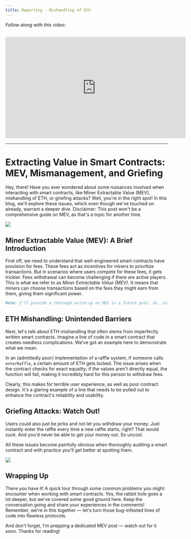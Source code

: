 ```yaml
---
title: Reporting - Mishandling of Eth
---
```


_Follow along with this video:_

## <iframe width="560" height="315" src="https://youtu.be/2LyvvOxGqKI" title="YouTube Player" frameborder="0" allow="accelerometer; autoplay; clipboard-write; encrypted-media; gyroscope; picture-in-picture; web-share" allowfullscreen></iframe>

---

# Extracting Value in Smart Contracts: MEV, Mismanagement, and Griefing

Hey, there! Have you ever wondered about some nuisances involved when interacting with smart contracts, like Miner Extractable Value (MEV), mishandling of ETH, or griefing attacks? Well, you're in the right spot! In this blog, we'll explore these issues, which even though we've touched on already, warrant a deeper dive. Disclaimer: This post won't be a comprehensive guide on MEV, as that's a topic for another time.

![](https://cdn.videotap.com/NqCVyQXfwU8fKONZhudq-4.23.png)

## Miner Extractable Value (MEV): A Brief Introduction

First off, we need to understand that well-engineered smart contracts have provision for fees. These fees act as incentives for miners to prioritize transactions. But in scenarios where users compete for these fees, it gets trickier. Fees withdrawal can become challenging if there are active players. This is what we refer to as _Miner Extractable Value (MEV)_. It means that miners can choose transactions based on the fees they might earn from them, giving them significant power.

```markdown
Note: I'll provide a thorough write-up on MEV in a future post. So, stay tuned!
```

## ETH Mishandling: Unintended Barriers

Next, let's talk about ETH mishandling that often stems from imperfectly written smart contracts. Imagine a line of code in a smart contract that creates needless complications. We've got an example here to demonstrate what we mean.

In an (admittedly poor) implementation of a raffle system, if someone calls `enterRaffle`, a certain amount of ETH gets locked. The issue arises when the contract checks for exact equality; if the values aren't directly equal, the function will fail, making it incredibly hard for this person to withdraw fees.

Clearly, this makes for terrible user experience, as well as poor contract design. It's a glaring example of a line that needs to be pulled out to enhance the contract's reliability and usability.

## Griefing Attacks: Watch Out!

Users could also just be jerks and not let you withdraw your money. Just instantly enter the raffle every time a new raffle starts, right? That would suck. And you'd never be able to get your money out. So uncool.

All these issues become painfully obvious when thoroughly auditing a smart contract and with practice you'll get better at spotting them.

![](https://cdn.videotap.com/Zw8G2tXiZWXa0p4wmsR7-67.66.png)

## Wrapping Up

There you have it! A quick tour through some common problems you might encounter when working with smart contracts. Yes, the rabbit hole goes a lot deeper, but we've covered some good ground here. Keep the conversation going and share your experiences in the comments! Remember, we're in this together — let's turn those bug-infested lines of code into flawless protocols.

And don't forget, I'm prepping a dedicated MEV post — watch out for it soon. Thanks for reading!
